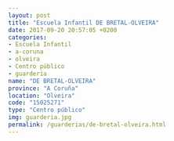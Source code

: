 ```yaml
---
layout: post
title: "Escuela Infantil DE BRETAL-OLVEIRA"
date: 2017-09-20 20:57:05 +0200
categories:
- Escuela Infantil
- a-coruna
- olveira
- Centro público
- guarderia
name: "DE BRETAL-OLVEIRA"
province: "A Coruña"
location: "Olveira"
code: "15025271"
type: "Centro público"
img: guarderia.jpg
permalink: /guarderias/de-bretal-olveira.html
---
```

